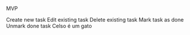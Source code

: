 MVP

Create new task
Edit existing task
Delete existing task
Mark task as done
Unmark done task
Celso é um gato
